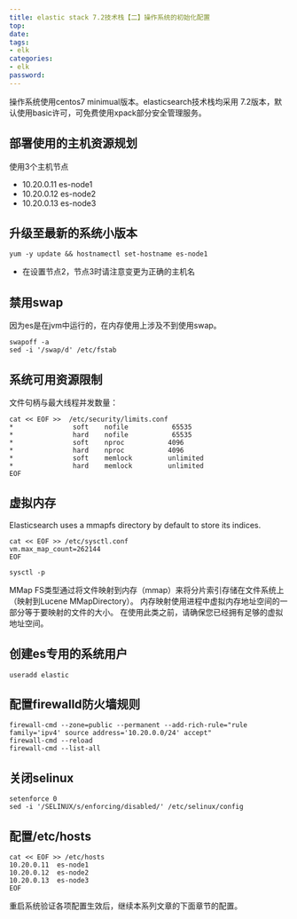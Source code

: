 ```yaml
---
title: elastic stack 7.2技术栈【二】操作系统的初始化配置
top: 
date: 
tags: 
- elk
categories: 
- elk
password: 
---
```

操作系统使用centos7 minimual版本。elasticsearch技术栈均采用 7.2版本，默认使用basic许可，可免费使用xpack部分安全管理服务。

## 部署使用的主机资源规划
使用3个主机节点
- 10.20.0.11 es-node1
- 10.20.0.12 es-node2
- 10.20.0.13 es-node3
## 升级至最新的系统小版本
```
yum -y update && hostnamectl set-hostname es-node1
```
- 在设置节点2，节点3时请注意变更为正确的主机名
## 禁用swap
因为es是在jvm中运行的，在内存使用上涉及不到使用swap。
```
swapoff -a
sed -i '/swap/d' /etc/fstab
```
## 系统可用资源限制
文件句柄与最大线程并发数量：
```
cat << EOF >>  /etc/security/limits.conf
*               soft    nofile           65535
*               hard    nofile           65535
*               soft    nproc           4096
*               hard    nproc           4096
*               soft    memlock         unlimited
*               hard    memlock         unlimited
EOF
```

<escape><!-- more --></escape>

## 虚拟内存
Elasticsearch uses a mmapfs directory by default to store its indices.
```
cat << EOF >> /etc/sysctl.conf
vm.max_map_count=262144
EOF

sysctl -p
```
MMap FS类型通过将文件映射到内存（mmap）来将分片索引存储在文件系统上（映射到Lucene MMapDirectory）。 内存映射使用进程中虚拟内存地址空间的一部分等于要映射的文件的大小。 在使用此类之前，请确保您已经拥有足够的虚拟地址空间。

## 创建es专用的系统用户
`useradd elastic`

## 配置firewalld防火墙规则
```
firewall-cmd --zone=public --permanent --add-rich-rule="rule family='ipv4' source address='10.20.0.0/24' accept"
firewall-cmd --reload
firewall-cmd --list-all
```
## 关闭selinux
```
setenforce 0
sed -i '/SELINUX/s/enforcing/disabled/' /etc/selinux/config
```
## 配置/etc/hosts
```
cat << EOF >> /etc/hosts
10.20.0.11  es-node1
10.20.0.12  es-node2
10.20.0.13  es-node3
EOF
```
重启系统验证各项配置生效后，继续本系列文章的下面章节的配置。